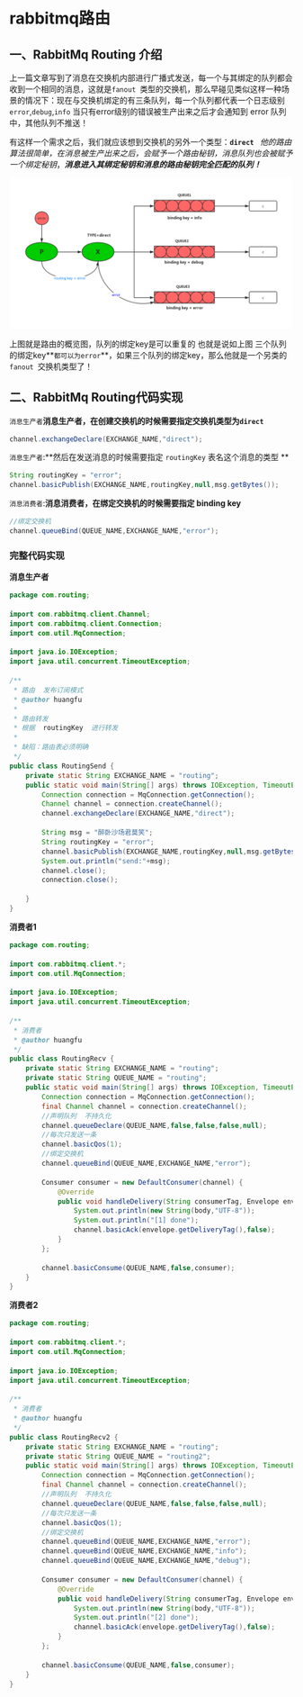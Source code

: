 # rabbitmq路由

## 一、RabbitMq Routing 介绍

上一篇文章写到了消息在交换机内部进行广播式发送，每一个与其绑定的队列都会收到一个相同的消息，这就是`fanout `类型的交换机，那么早碰见类似这样一种场景的情况下：现在与交换机绑定的有三条队列，每一个队列都代表一个日志级别  `error`,`debug`,`info`   当只有error级别的错误被生产出来之后才会通知到 error 队列中，其他队列不推送！

有这样一个需求之后，我们就应该想到交换机的另外一个类型：**`direct `** *他的路由算法很简单，在消息被生产出来之后，会赋予一个路由秘钥，消息队列也会被赋予一个绑定秘钥*，***消息进入其绑定秘钥和消息的路由秘钥完全匹配的队列！***

![](../image/mq路由-1570606153961.png)

上图就是路由的概览图，队列的绑定key是可以重复的   也就是说如上图 三个队列的绑定key**`都可以为error`**，如果三个队列的绑定key，那么他就是一个另类的`fanout `交换机类型了！

## 二、RabbitMq Routing代码实现

`消息生产者`**消息生产者，在创建交换机的时候需要指定交换机类型为`direct`**

```java
channel.exchangeDeclare(EXCHANGE_NAME,"direct");
```

`消息生产者`:**然后在发送消息的时候需要指定 `routingKey` 表名这个消息的类型 **

```java
String routingKey = "error";
channel.basicPublish(EXCHANGE_NAME,routingKey,null,msg.getBytes());
```

`消息消费者`:**消息消费者，在绑定交换机的时候需要指定 binding key**

```java
//绑定交换机
channel.queueBind(QUEUE_NAME,EXCHANGE_NAME,"error");
```

### 完整代码实现

**消息生产者**

```java
package com.routing;

import com.rabbitmq.client.Channel;
import com.rabbitmq.client.Connection;
import com.util.MqConnection;

import java.io.IOException;
import java.util.concurrent.TimeoutException;

/**
 * 路由  发布订阅模式
 * @author huangfu
 *
 * 路由转发
 * 根据  routingKey  进行转发
 *
 * 缺陷：路由表必须明确
 */
public class RoutingSend {
    private static String EXCHANGE_NAME = "routing";
    public static void main(String[] args) throws IOException, TimeoutException {
        Connection connection = MqConnection.getConnection();
        Channel channel = connection.createChannel();
        channel.exchangeDeclare(EXCHANGE_NAME,"direct");

        String msg = "醉卧沙场君莫笑";
        String routingKey = "error";
        channel.basicPublish(EXCHANGE_NAME,routingKey,null,msg.getBytes());
        System.out.println("send:"+msg);
        channel.close();
        connection.close();

    }
}

```

**消费者1**

```java
package com.routing;

import com.rabbitmq.client.*;
import com.util.MqConnection;

import java.io.IOException;
import java.util.concurrent.TimeoutException;

/**
 * 消费者
 * @author huangfu
 */
public class RoutingRecv {
    private static String EXCHANGE_NAME = "routing";
    private static String QUEUE_NAME = "routing";
    public static void main(String[] args) throws IOException, TimeoutException {
        Connection connection = MqConnection.getConnection();
        final Channel channel = connection.createChannel();
        //声明队列  不持久化
        channel.queueDeclare(QUEUE_NAME,false,false,false,null);
        //每次只发送一条
        channel.basicQos(1);
        //绑定交换机
        channel.queueBind(QUEUE_NAME,EXCHANGE_NAME,"error");

        Consumer consumer = new DefaultConsumer(channel) {
            @Override
            public void handleDelivery(String consumerTag, Envelope envelope, AMQP.BasicProperties properties, byte[] body) throws IOException {
                System.out.println(new String(body,"UTF-8"));
                System.out.println("[1] done");
                channel.basicAck(envelope.getDeliveryTag(),false);
            }
        };

        channel.basicConsume(QUEUE_NAME,false,consumer);
    }
}

```

**消费者2**

```java
package com.routing;

import com.rabbitmq.client.*;
import com.util.MqConnection;

import java.io.IOException;
import java.util.concurrent.TimeoutException;

/**
 * 消费者
 * @author huangfu
 */
public class RoutingRecv2 {
    private static String EXCHANGE_NAME = "routing";
    private static String QUEUE_NAME = "routing2";
    public static void main(String[] args) throws IOException, TimeoutException {
        Connection connection = MqConnection.getConnection();
        final Channel channel = connection.createChannel();
        //声明队列  不持久化
        channel.queueDeclare(QUEUE_NAME,false,false,false,null);
        //每次只发送一条
        channel.basicQos(1);
        //绑定交换机
        channel.queueBind(QUEUE_NAME,EXCHANGE_NAME,"error");
        channel.queueBind(QUEUE_NAME,EXCHANGE_NAME,"info");
        channel.queueBind(QUEUE_NAME,EXCHANGE_NAME,"debug");

        Consumer consumer = new DefaultConsumer(channel) {
            @Override
            public void handleDelivery(String consumerTag, Envelope envelope, AMQP.BasicProperties properties, byte[] body) throws IOException {
                System.out.println(new String(body,"UTF-8"));
                System.out.println("[2] done");
                channel.basicAck(envelope.getDeliveryTag(),false);
            }
        };

        channel.basicConsume(QUEUE_NAME,false,consumer);
    }
}

```

